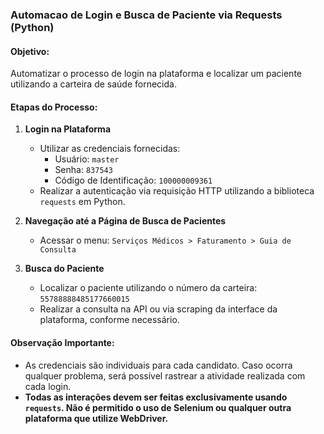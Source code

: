 ### Automacao de Login e Busca de Paciente via Requests (Python)

#### Objetivo:
Automatizar o processo de login na plataforma e localizar um paciente utilizando a carteira de saúde fornecida.

#### Etapas do Processo:
1. **Login na Plataforma**
   - Utilizar as credenciais fornecidas:
     - Usuário: `master`
     - Senha: `837543`
     - Código de Identificação: `100000009361`
   - Realizar a autenticação via requisição HTTP utilizando a biblioteca `requests` em Python.
   
2. **Navegação até a Página de Busca de Pacientes**
   - Acessar o menu: `Serviços Médicos > Faturamento > Guia de Consulta`
   
3. **Busca do Paciente**
   - Localizar o paciente utilizando o número da carteira: `55788888485177660015`
   - Realizar a consulta na API ou via scraping da interface da plataforma, conforme necessário.

#### Observação Importante:
- As credenciais são individuais para cada candidato. Caso ocorra qualquer problema, será possível rastrear a atividade realizada com cada login.
- **Todas as interações devem ser feitas exclusivamente usando `requests`. Não é permitido o uso de Selenium ou qualquer outra plataforma que utilize WebDriver.**

